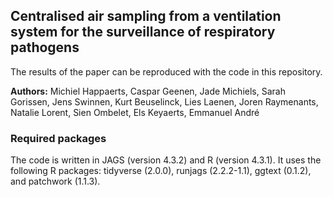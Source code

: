 ## Centralised air sampling from a ventilation system for the surveillance of respiratory pathogens
The results of the paper can be reproduced with the code in this repository.

**Authors:** Michiel Happaerts, Caspar Geenen, Jade Michiels, Sarah Gorissen, Jens Swinnen, Kurt Beuselinck, Lies Laenen, Joren Raymenants, Natalie Lorent, Sien Ombelet, Els Keyaerts, Emmanuel André

### Required packages
The code is written in JAGS (version 4.3.2) and R (version 4.3.1). It uses the following R packages: tidyverse (2.0.0), runjags (2.2.2-1.1), ggtext (0.1.2), and patchwork (1.1.3).
